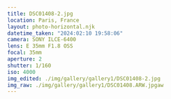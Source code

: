 ```yaml
---
title: DSC01408-2.jpg
location: Paris, France
layout: photo-horizontal.njk
datetime_taken: "2024:02:10 19:58:06"
camera: SONY ILCE-6400
lens: E 35mm F1.8 OSS
focal: 35mm
aperture: 2
shutter: 1/160
iso: 4000
img_edited: ./img/gallery/gallery1/DSC01408-2.jpg
img_raw: ./img/gallery/gallery1/DSC01408.ARW.jpgaw
---
```

